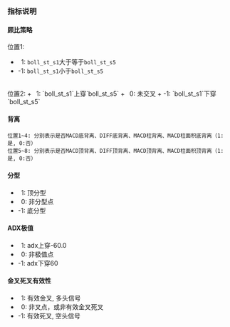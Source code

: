 ### 指标说明
#### 顾比策略
位置1:
+ &ensp;1: `boll_st_s1`大于等于`boll_st_s5`
+ -1: `boll_st_s1`小于`boll_st_s5`
</br>
位置2:
+ &ensp;1: `boll_st_s1`上穿`boll_st_s5`
+ &ensp;0: 未交叉
+ -1: `boll_st_s1`下穿`boll_st_s5`

#### 背离
```
位置1~4: 分别表示是否MACD底背离、DIFF底背离、MACD柱背离、MACD柱面积底背离（1: 是, 0:否）
位置5~8: 分别表示是否MACD顶背离、DIFF顶背离、MACD顶背离、MACD柱面积顶背离（1: 是, 0:否）
```

#### 分型
+ &ensp;1: 顶分型
+ &ensp;0: 非分型点
+ -1: 底分型

#### ADX极值
+ &ensp;1: adx上穿-60.0
+ &ensp;0: 非极值点
+ -1: adx下穿60

#### 金叉死叉有效性
+ &ensp;1: 有效金叉, 多头信号
+ &ensp;0: 非叉点，或非有效金叉死叉
+ -1: 有效死叉, 空头信号
